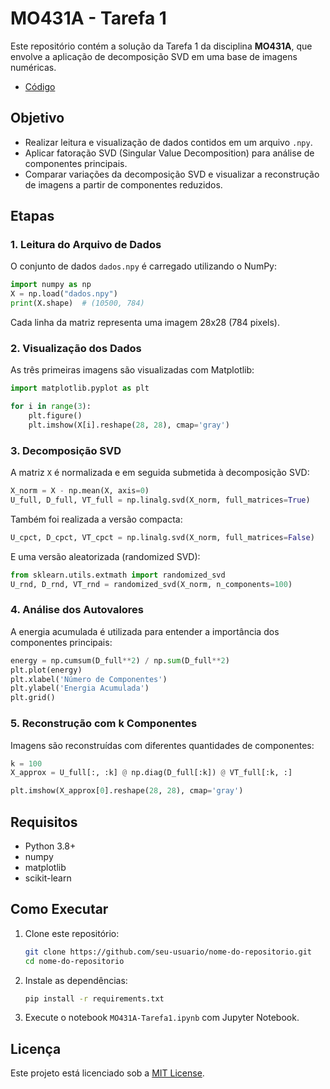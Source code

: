 # MO431A - Tarefa 1

Este repositório contém a solução da Tarefa 1 da disciplina **MO431A**, que envolve a aplicação de decomposição SVD em uma base de imagens numéricas.

- [Código](MO431A-Tarefa1.ipynb)



## Objetivo

- Realizar leitura e visualização de dados contidos em um arquivo `.npy`.
- Aplicar fatoração SVD (Singular Value Decomposition) para análise de componentes principais.
- Comparar variações da decomposição SVD e visualizar a reconstrução de imagens a partir de componentes reduzidos.

## Etapas

### 1. Leitura do Arquivo de Dados

O conjunto de dados `dados.npy` é carregado utilizando o NumPy:

```python
import numpy as np
X = np.load("dados.npy")
print(X.shape)  # (10500, 784)
```

Cada linha da matriz representa uma imagem 28x28 (784 pixels).

### 2. Visualização dos Dados

As três primeiras imagens são visualizadas com Matplotlib:

```python
import matplotlib.pyplot as plt

for i in range(3):
    plt.figure()
    plt.imshow(X[i].reshape(28, 28), cmap='gray')
```

### 3. Decomposição SVD

A matriz `X` é normalizada e em seguida submetida à decomposição SVD:

```python
X_norm = X - np.mean(X, axis=0)
U_full, D_full, VT_full = np.linalg.svd(X_norm, full_matrices=True)
```

Também foi realizada a versão compacta:

```python
U_cpct, D_cpct, VT_cpct = np.linalg.svd(X_norm, full_matrices=False)
```

E uma versão aleatorizada (randomized SVD):

```python
from sklearn.utils.extmath import randomized_svd
U_rnd, D_rnd, VT_rnd = randomized_svd(X_norm, n_components=100)
```

### 4. Análise dos Autovalores

A energia acumulada é utilizada para entender a importância dos componentes principais:

```python
energy = np.cumsum(D_full**2) / np.sum(D_full**2)
plt.plot(energy)
plt.xlabel('Número de Componentes')
plt.ylabel('Energia Acumulada')
plt.grid()
```

### 5. Reconstrução com k Componentes

Imagens são reconstruídas com diferentes quantidades de componentes:

```python
k = 100
X_approx = U_full[:, :k] @ np.diag(D_full[:k]) @ VT_full[:k, :]

plt.imshow(X_approx[0].reshape(28, 28), cmap='gray')
```

## Requisitos

- Python 3.8+
- numpy
- matplotlib
- scikit-learn

## Como Executar

1. Clone este repositório:
    ```bash
    git clone https://github.com/seu-usuario/nome-do-repositorio.git
    cd nome-do-repositorio
    ```
2. Instale as dependências:
    ```bash
    pip install -r requirements.txt
    ```
3. Execute o notebook `MO431A-Tarefa1.ipynb` com Jupyter Notebook.

## Licença

Este projeto está licenciado sob a [MIT License](LICENSE).
